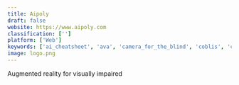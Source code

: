 ```yaml
---
title: Aipoly
draft: false 
website: https://www.aipoly.com
classification: ['']
platform: ['Web']
keywords: ['ai_cheatsheet', 'ava', 'camera_for_the_blind', 'coblis', 'color.review', 'dting', 'day_night', 'funkify', 'kai', 'modulate_beta', 'orcam', 'piccolo', 'seeing_ai', 'stark', 'sunu_band', 'uber_sign_language', 'vizwiz', 'volley', 'wayfindr', 'esight']
image: logo.png
---
```

Augmented reality for visually impaired